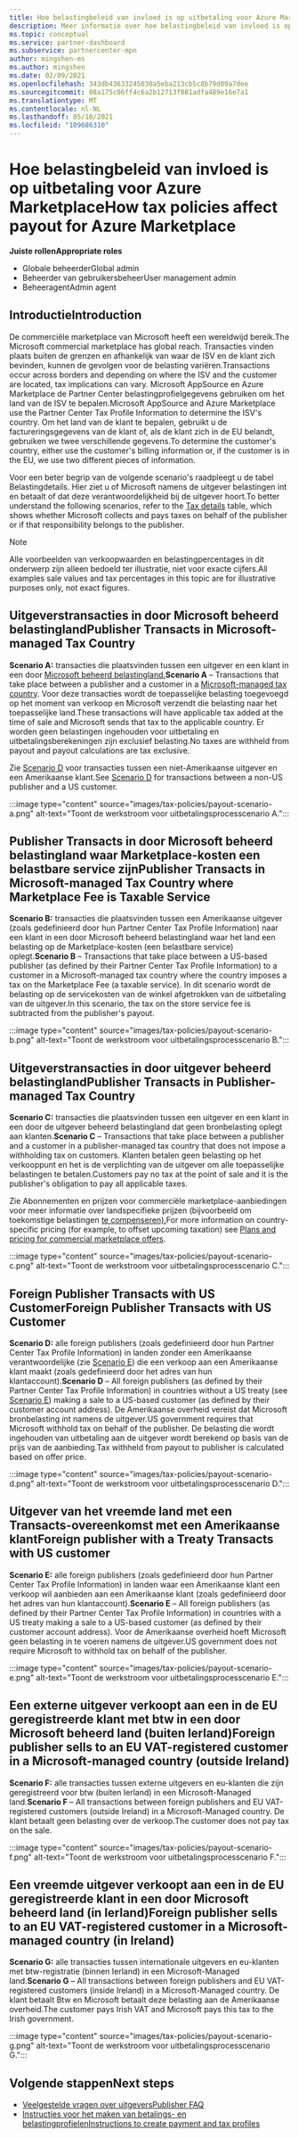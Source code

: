```yaml
---
title: Hoe belastingbeleid van invloed is op uitbetaling voor Azure Marketplace
description: Meer informatie over hoe belastingbeleid van invloed is op uitbetaling Azure Marketplace.
ms.topic: conceptual
ms.service: partner-dashboard
ms.subservice: partnercenter-mpn
author: mingshen-ms
ms.author: mingshen
ms.date: 02/09/2021
ms.openlocfilehash: 343db43633245030a5eba213cb5c8b79d09a7dee
ms.sourcegitcommit: 08a175c06ff4c6a2b12713f081adfa489e16e7a1
ms.translationtype: MT
ms.contentlocale: nl-NL
ms.lasthandoff: 05/10/2021
ms.locfileid: "109686310"
---
```

# <a name="how-tax-policies-affect-payout-for-azure-marketplace"></a><span data-ttu-id="f74c0-103">Hoe belastingbeleid van invloed is op uitbetaling voor Azure Marketplace</span><span class="sxs-lookup"><span data-stu-id="f74c0-103">How tax policies affect payout for Azure Marketplace</span></span>

<span data-ttu-id="f74c0-104">**Juiste rollen**</span><span class="sxs-lookup"><span data-stu-id="f74c0-104">**Appropriate roles**</span></span>

- <span data-ttu-id="f74c0-105">Globale beheerder</span><span class="sxs-lookup"><span data-stu-id="f74c0-105">Global admin</span></span>
- <span data-ttu-id="f74c0-106">Beheerder van gebruikersbeheer</span><span class="sxs-lookup"><span data-stu-id="f74c0-106">User management admin</span></span>
- <span data-ttu-id="f74c0-107">Beheeragent</span><span class="sxs-lookup"><span data-stu-id="f74c0-107">Admin agent</span></span>

## <a name="introduction"></a><span data-ttu-id="f74c0-108">Introductie</span><span class="sxs-lookup"><span data-stu-id="f74c0-108">Introduction</span></span>

<span data-ttu-id="f74c0-109">De commerciële marketplace van Microsoft heeft een wereldwijd bereik.</span><span class="sxs-lookup"><span data-stu-id="f74c0-109">The Microsoft commercial marketplace has global reach.</span></span> <span data-ttu-id="f74c0-110">Transacties vinden plaats buiten de grenzen en afhankelijk van waar de ISV en de klant zich bevinden, kunnen de gevolgen voor de belasting variëren.</span><span class="sxs-lookup"><span data-stu-id="f74c0-110">Transactions occur across borders and depending on where the ISV and the customer are located, tax implications can vary.</span></span> <span data-ttu-id="f74c0-111">Microsoft AppSource en Azure Marketplace de Partner Center belastingprofielgegevens gebruiken om het land van de ISV te bepalen.</span><span class="sxs-lookup"><span data-stu-id="f74c0-111">Microsoft AppSource and Azure Marketplace use the Partner Center Tax Profile Information to determine the ISV's country.</span></span> <span data-ttu-id="f74c0-112">Om het land van de klant te bepalen, gebruikt u de factureringsgegevens van de klant of, als de klant zich in de EU belandt, gebruiken we twee verschillende gegevens.</span><span class="sxs-lookup"><span data-stu-id="f74c0-112">To determine the customer's country, either use the customer's billing information or, if the customer is in the EU, we use two different pieces of information.</span></span>

<span data-ttu-id="f74c0-113">Voor een beter begrip van [](tax-details-marketplace.md) de volgende scenario's raadpleegt u de tabel Belastingdetails. Hier ziet u of Microsoft namens de uitgever belastingen int en betaalt of dat deze verantwoordelijkheid bij de uitgever hoort.</span><span class="sxs-lookup"><span data-stu-id="f74c0-113">To better understand the following scenarios, refer to the [Tax details](tax-details-marketplace.md) table, which shows whether Microsoft collects and pays taxes on behalf of the publisher or if that responsibility belongs to the publisher.</span></span>

> [!NOTE]
> <span data-ttu-id="f74c0-114">Alle voorbeelden van verkoopwaarden en belastingpercentages in dit onderwerp zijn alleen bedoeld ter illustratie, niet voor exacte cijfers.</span><span class="sxs-lookup"><span data-stu-id="f74c0-114">All examples sale values and tax percentages in this topic are for illustrative purposes only, not exact figures.</span></span>

## <a name="publisher-transacts-in-microsoft-managed-tax-country"></a><span data-ttu-id="f74c0-115">Uitgeverstransacties in door Microsoft beheerd belastingland</span><span class="sxs-lookup"><span data-stu-id="f74c0-115">Publisher Transacts in Microsoft-managed Tax Country</span></span>

<span data-ttu-id="f74c0-116">**Scenario A:** transacties die plaatsvinden tussen een uitgever en een klant in een door [Microsoft beheerd belastingland.](tax-details-marketplace.md#microsoft-managed-countries)</span><span class="sxs-lookup"><span data-stu-id="f74c0-116">**Scenario A** – Transactions that take place between a publisher and a customer in a [Microsoft-managed tax country](tax-details-marketplace.md#microsoft-managed-countries).</span></span> <span data-ttu-id="f74c0-117">Voor deze transacties wordt de toepasselijke belasting toegevoegd op het moment van verkoop en Microsoft verzendt die belasting naar het toepasselijke land.</span><span class="sxs-lookup"><span data-stu-id="f74c0-117">These transactions will have applicable tax added at the time of sale and Microsoft sends that tax to the applicable country.</span></span> <span data-ttu-id="f74c0-118">Er worden geen belastingen ingehouden voor uitbetaling en uitbetalingsberekeningen zijn exclusief belasting.</span><span class="sxs-lookup"><span data-stu-id="f74c0-118">No taxes are withheld from payout and payout calculations are tax exclusive.</span></span>

<span data-ttu-id="f74c0-119">Zie [Scenario D](#foreign-publisher-transacts-with-us-customer) voor transacties tussen een niet-Amerikaanse uitgever en een Amerikaanse klant.</span><span class="sxs-lookup"><span data-stu-id="f74c0-119">See [Scenario D](#foreign-publisher-transacts-with-us-customer) for transactions between a non-US publisher and a US customer.</span></span>

:::image type="content" source="images/tax-policies/payout-scenario-a.png" alt-text="Toont de werkstroom voor uitbetalingsprocesscenario A.":::

## <a name="publisher-transacts-in-microsoft-managed-tax-country-where-marketplace-fee-is-taxable-service"></a><span data-ttu-id="f74c0-121">Publisher Transacts in door Microsoft beheerd belastingland waar Marketplace-kosten een belastbare service zijn</span><span class="sxs-lookup"><span data-stu-id="f74c0-121">Publisher Transacts in Microsoft-managed Tax Country where Marketplace Fee is Taxable Service</span></span>

<span data-ttu-id="f74c0-122">**Scenario B:** transacties die plaatsvinden tussen een Amerikaanse uitgever (zoals gedefinieerd door hun Partner Center Tax Profile Information) naar een klant in een door Microsoft beheerd belastingland waar het land een belasting op de Marketplace-kosten (een belastbare service) oplegt.</span><span class="sxs-lookup"><span data-stu-id="f74c0-122">**Scenario B** – Transactions that take place between a US-based publisher (as defined by their Partner Center Tax Profile Information) to a customer in a Microsoft-managed tax country where the country imposes a tax on the Marketplace Fee (a taxable service).</span></span> <span data-ttu-id="f74c0-123">In dit scenario wordt de belasting op de servicekosten van de winkel afgetrokken van de uitbetaling van de uitgever.</span><span class="sxs-lookup"><span data-stu-id="f74c0-123">In this scenario, the tax on the store service fee is subtracted from the publisher's payout.</span></span>

:::image type="content" source="images/tax-policies/payout-scenario-b.png" alt-text="Toont de werkstroom voor uitbetalingsprocesscenario B.":::

## <a name="publisher-transacts-in-publisher-managed-tax-country"></a><span data-ttu-id="f74c0-125">Uitgeverstransacties in door uitgever beheerd belastingland</span><span class="sxs-lookup"><span data-stu-id="f74c0-125">Publisher Transacts in Publisher-managed Tax Country</span></span>

<span data-ttu-id="f74c0-126">**Scenario C:** transacties die plaatsvinden tussen een uitgever en een klant in een door de uitgever beheerd belastingland dat geen bronbelasting oplegt aan klanten.</span><span class="sxs-lookup"><span data-stu-id="f74c0-126">**Scenario C** – Transactions that take place between a publisher and a customer in a publisher-managed tax country that does not impose a withholding tax on customers.</span></span> <span data-ttu-id="f74c0-127">Klanten betalen geen belasting op het verkooppunt en het is de verplichting van de uitgever om alle toepasselijke belastingen te betalen.</span><span class="sxs-lookup"><span data-stu-id="f74c0-127">Customers pay no tax at the point of sale and it is the publisher's obligation to pay all applicable taxes.</span></span>

<span data-ttu-id="f74c0-128">Zie Abonnementen en prijzen voor commerciële marketplace-aanbiedingen voor meer informatie over landspecifieke prijzen (bijvoorbeeld om toekomstige belastingen [te compenseren).](/azure/marketplace/plans-pricing#custom-prices)</span><span class="sxs-lookup"><span data-stu-id="f74c0-128">For more information on country-specific pricing (for example, to offset upcoming taxation) see [Plans and pricing for commercial marketplace offers](/azure/marketplace/plans-pricing#custom-prices).</span></span>

:::image type="content" source="images/tax-policies/payout-scenario-c.png" alt-text="Toont de werkstroom voor uitbetalingsprocesscenario C.":::

## <a name="foreign-publisher-transacts-with-us-customer"></a><span data-ttu-id="f74c0-130">Foreign Publisher Transacts with US Customer</span><span class="sxs-lookup"><span data-stu-id="f74c0-130">Foreign Publisher Transacts with US Customer</span></span>

<span data-ttu-id="f74c0-131">**Scenario D:** alle foreign publishers (zoals gedefinieerd door hun Partner Center Tax Profile Information) in landen zonder een Amerikaanse verantwoordelijke (zie [Scenario E](#foreign-publisher-with-a-treaty-transacts-with-us-customer)) die een verkoop aan een Amerikaanse klant maakt (zoals gedefinieerd door het adres van hun klantaccount).</span><span class="sxs-lookup"><span data-stu-id="f74c0-131">**Scenario D** – All foreign publishers (as defined by their Partner Center Tax Profile Information) in countries without a US treaty (see [Scenario E](#foreign-publisher-with-a-treaty-transacts-with-us-customer)) making a sale to a US-based customer (as defined by their customer account address).</span></span> <span data-ttu-id="f74c0-132">De Amerikaanse overheid vereist dat Microsoft bronbelasting int namens de uitgever.</span><span class="sxs-lookup"><span data-stu-id="f74c0-132">US government requires that Microsoft withhold tax on behalf of the publisher.</span></span> <span data-ttu-id="f74c0-133">De belasting die wordt ingehouden van uitbetaling aan de uitgever wordt berekend op basis van de prijs van de aanbieding.</span><span class="sxs-lookup"><span data-stu-id="f74c0-133">Tax withheld from payout to publisher is calculated based on offer price.</span></span>

:::image type="content" source="images/tax-policies/payout-scenario-d.png" alt-text="Toont de werkstroom voor uitbetalingsprocesscenario D.":::

## <a name="foreign-publisher-with-a-treaty-transacts-with-us-customer"></a><span data-ttu-id="f74c0-135">Uitgever van het vreemde land met een Transacts-overeenkomst met een Amerikaanse klant</span><span class="sxs-lookup"><span data-stu-id="f74c0-135">Foreign publisher with a Treaty Transacts with US customer</span></span>

<span data-ttu-id="f74c0-136">**Scenario E:** alle foreign publishers (zoals gedefinieerd door hun Partner Center Tax Profile Information) in landen waar een Amerikaanse klant een verkoop wil aanbieden aan een Amerikaanse klant (zoals gedefinieerd door het adres van hun klantaccount).</span><span class="sxs-lookup"><span data-stu-id="f74c0-136">**Scenario E** – All foreign publishers (as defined by their Partner Center Tax Profile Information) in countries with a US treaty making a sale to a US-based customer (as defined by their customer account address).</span></span> <span data-ttu-id="f74c0-137">Voor de Amerikaanse overheid hoeft Microsoft geen belasting in te voeren namens de uitgever.</span><span class="sxs-lookup"><span data-stu-id="f74c0-137">US government does not require Microsoft to withhold tax on behalf of the publisher.</span></span>

:::image type="content" source="images/tax-policies/payout-scenario-e.png" alt-text="Toont de werkstroom voor uitbetalingsprocesscenario E.":::

## <a name="foreign-publisher-sells-to-an-eu-vat-registered-customer-in-a-microsoft-managed-country-outside-ireland"></a><span data-ttu-id="f74c0-139">Een externe uitgever verkoopt aan een in de EU geregistreerde klant met btw in een door Microsoft beheerd land (buiten Ierland)</span><span class="sxs-lookup"><span data-stu-id="f74c0-139">Foreign publisher sells to an EU VAT-registered customer in a Microsoft-managed country (outside Ireland)</span></span>

<span data-ttu-id="f74c0-140">**Scenario F:** alle transacties tussen externe uitgevers en eu-klanten die zijn geregistreerd voor btw (buiten Ierland) in een Microsoft-Managed land.</span><span class="sxs-lookup"><span data-stu-id="f74c0-140">**Scenario F** – All transactions between foreign publishers and EU VAT-registered customers (outside Ireland) in a Microsoft-Managed country.</span></span> <span data-ttu-id="f74c0-141">De klant betaalt geen belasting over de verkoop.</span><span class="sxs-lookup"><span data-stu-id="f74c0-141">The customer does not pay tax on the sale.</span></span>

:::image type="content" source="images/tax-policies/payout-scenario-f.png" alt-text="Toont de werkstroom voor uitbetalingsprocesscenario F.":::

## <a name="foreign-publisher-sells-to-an-eu-vat-registered-customer-in-a-microsoft-managed-country-in-ireland"></a><span data-ttu-id="f74c0-143">Een vreemde uitgever verkoopt aan een in de EU geregistreerde klant in een door Microsoft beheerd land (in Ierland)</span><span class="sxs-lookup"><span data-stu-id="f74c0-143">Foreign publisher sells to an EU VAT-registered customer in a Microsoft-managed country (in Ireland)</span></span>

<span data-ttu-id="f74c0-144">**Scenario G:** alle transacties tussen internationale uitgevers en eu-klanten met btw-registratie (binnen Ierland) in een Microsoft-Managed land.</span><span class="sxs-lookup"><span data-stu-id="f74c0-144">**Scenario G** – All transactions between foreign publishers and EU VAT-registered customers (inside Ireland) in a Microsoft-Managed country.</span></span> <span data-ttu-id="f74c0-145">De klant betaalt Btw en Microsoft betaalt deze belasting aan de Amerikaanse overheid.</span><span class="sxs-lookup"><span data-stu-id="f74c0-145">The customer pays Irish VAT and Microsoft pays this tax to the Irish government.</span></span>

:::image type="content" source="images/tax-policies/payout-scenario-g.png" alt-text="Toont de werkstroom voor uitbetalingsprocesscenario G.":::

## <a name="next-steps"></a><span data-ttu-id="f74c0-147">Volgende stappen</span><span class="sxs-lookup"><span data-stu-id="f74c0-147">Next steps</span></span>

- [<span data-ttu-id="f74c0-148">Veelgestelde vragen over uitgevers</span><span class="sxs-lookup"><span data-stu-id="f74c0-148">Publisher FAQ</span></span>](/azure/marketplace/marketplace-faq-publisher-guide)
- [<span data-ttu-id="f74c0-149">Instructies voor het maken van betalings- en belastingprofielen</span><span class="sxs-lookup"><span data-stu-id="f74c0-149">Instructions to create payment and tax profiles</span></span>](./set-up-your-payout-account.md?context=%2fazure%2fmarketplace%2fcontext%2fcontext#create-a-payment-profile)